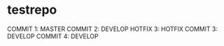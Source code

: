 # testrepo

COMMIT 1: MASTER
COMMIT 2: DEVELOP
HOTFIX 3: HOTFIX
COMMIT 3: DEVELOP
COMMIT 4: DEVELOP
